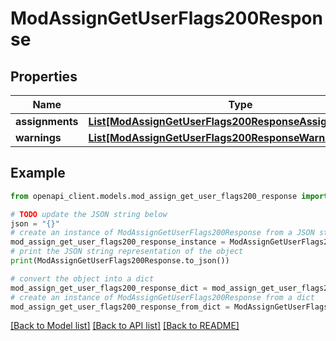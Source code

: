 # ModAssignGetUserFlags200Response


## Properties

Name | Type | Description | Notes
------------ | ------------- | ------------- | -------------
**assignments** | [**List[ModAssignGetUserFlags200ResponseAssignmentsInner]**](ModAssignGetUserFlags200ResponseAssignmentsInner.md) |  | 
**warnings** | [**List[ModAssignGetUserFlags200ResponseWarningsInner]**](ModAssignGetUserFlags200ResponseWarningsInner.md) |  | [optional] 

## Example

```python
from openapi_client.models.mod_assign_get_user_flags200_response import ModAssignGetUserFlags200Response

# TODO update the JSON string below
json = "{}"
# create an instance of ModAssignGetUserFlags200Response from a JSON string
mod_assign_get_user_flags200_response_instance = ModAssignGetUserFlags200Response.from_json(json)
# print the JSON string representation of the object
print(ModAssignGetUserFlags200Response.to_json())

# convert the object into a dict
mod_assign_get_user_flags200_response_dict = mod_assign_get_user_flags200_response_instance.to_dict()
# create an instance of ModAssignGetUserFlags200Response from a dict
mod_assign_get_user_flags200_response_from_dict = ModAssignGetUserFlags200Response.from_dict(mod_assign_get_user_flags200_response_dict)
```
[[Back to Model list]](../README.md#documentation-for-models) [[Back to API list]](../README.md#documentation-for-api-endpoints) [[Back to README]](../README.md)


